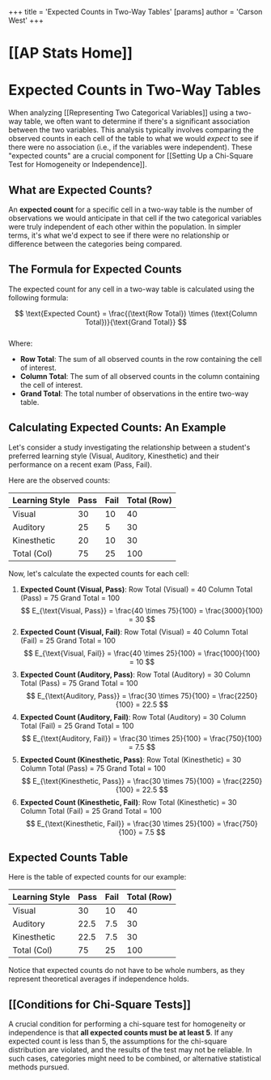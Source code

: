 +++
 title = 'Expected Counts in Two-Way Tables'
[params]
	author = 'Carson West'
+++
# [[AP Stats Home]]
# Expected Counts in Two-Way Tables

When analyzing [[Representing Two Categorical Variables]] using a two-way table, we often want to determine if there's a significant association between the two variables. This analysis typically involves comparing the observed counts in each cell of the table to what we would *expect* to see if there were no association (i.e., if the variables were independent). These "expected counts" are a crucial component for [[Setting Up a Chi-Square Test for Homogeneity or Independence]].

## What are Expected Counts?

An **expected count** for a specific cell in a two-way table is the number of observations we would anticipate in that cell if the two categorical variables were truly independent of each other within the population. In simpler terms, it's what we'd expect to see if there were no relationship or difference between the categories being compared.

## The Formula for Expected Counts

The expected count for any cell in a two-way table is calculated using the following formula:

 $$  \text{Expected Count} = \frac{(\text{Row Total}) \times (\text{Column Total})}{\text{Grand Total}}
 $$  
Where:
*   **Row Total**: The sum of all observed counts in the row containing the cell of interest.
*   **Column Total**: The sum of all observed counts in the column containing the cell of interest.
*   **Grand Total**: The total number of observations in the entire two-way table.

## Calculating Expected Counts: An Example

Let's consider a study investigating the relationship between a student's preferred learning style (Visual, Auditory, Kinesthetic) and their performance on a recent exam (Pass, Fail).

Here are the observed counts:

| Learning Style | Pass | Fail | Total (Row) |
| :------------- | :--- | :--- | :---------- |
| Visual         | 30   | 10   | 40          |
| Auditory       | 25   | 5    | 30          |
| Kinesthetic    | 20   | 10   | 30          |
| Total (Col)    | 75   | 25   | 100         |

Now, let's calculate the expected counts for each cell:

1.  **Expected Count (Visual, Pass)**:
    Row Total (Visual) = 40
    Column Total (Pass) = 75
    Grand Total = 100
     $$      E_{\text{Visual, Pass}} = \frac{40 \times 75}{100} = \frac{3000}{100} = 30
     $$  
2.  **Expected Count (Visual, Fail)**:
    Row Total (Visual) = 40
    Column Total (Fail) = 25
    Grand Total = 100
     $$      E_{\text{Visual, Fail}} = \frac{40 \times 25}{100} = \frac{1000}{100} = 10
     $$  
3.  **Expected Count (Auditory, Pass)**:
    Row Total (Auditory) = 30
    Column Total (Pass) = 75
    Grand Total = 100
     $$      E_{\text{Auditory, Pass}} = \frac{30 \times 75}{100} = \frac{2250}{100} = 22.5
     $$  
4.  **Expected Count (Auditory, Fail)**:
    Row Total (Auditory) = 30
    Column Total (Fail) = 25
    Grand Total = 100
     $$      E_{\text{Auditory, Fail}} = \frac{30 \times 25}{100} = \frac{750}{100} = 7.5
     $$  
5.  **Expected Count (Kinesthetic, Pass)**:
    Row Total (Kinesthetic) = 30
    Column Total (Pass) = 75
    Grand Total = 100
     $$      E_{\text{Kinesthetic, Pass}} = \frac{30 \times 75}{100} = \frac{2250}{100} = 22.5
     $$  
6.  **Expected Count (Kinesthetic, Fail)**:
    Row Total (Kinesthetic) = 30
    Column Total (Fail) = 25
    Grand Total = 100
     $$      E_{\text{Kinesthetic, Fail}} = \frac{30 \times 25}{100} = \frac{750}{100} = 7.5
     $$  
## Expected Counts Table

Here is the table of expected counts for our example:

| Learning Style | Pass | Fail | Total (Row) |
| :------------- | :--- | :--- | :---------- |
| Visual         | 30   | 10   | 40          |
| Auditory       | 22.5 | 7.5  | 30          |
| Kinesthetic    | 22.5 | 7.5  | 30          |
| Total (Col)    | 75   | 25   | 100         |

Notice that expected counts do not have to be whole numbers, as they represent theoretical averages if independence holds.

## [[Conditions for Chi-Square Tests]]

A crucial condition for performing a chi-square test for homogeneity or independence is that **all expected counts must be at least 5**. If any expected count is less than 5, the assumptions for the chi-square distribution are violated, and the results of the test may not be reliable. In such cases, categories might need to be combined, or alternative statistical methods pursued.